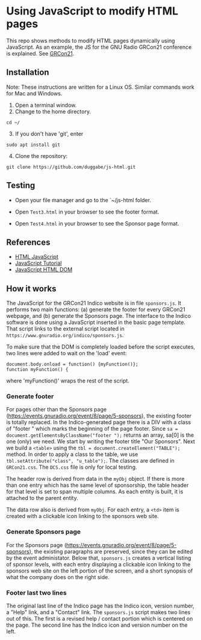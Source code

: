 # Using JavaScript to modify HTML pages

This repo shows methods to modify HTML pages dynamically using JavaScript. As an example, the JS for the GNU Radio GRCon21 conference is explained. See [GRCon21](https://events.gnuradio.org/event/8/overview).

## Installation

Note: These instructions are written for a Linux OS. Similar commands work for Mac and Windows.

1. Open a terminal window.
2. Change to the home directory.  
```
cd ~/  
```
3. If you don't have 'git', enter  
```
sudo apt install git  
```
4. Clone the repository:  
```
git clone https://github.com/duggabe/js-html.git
```

## Testing

* Open your file manager and go to the `~/js-html folder.

* Open `Test3.html` in your browser to see the footer format.

* Open `Test4.html` in your browser to see the Sponsor page format.

## References

* [HTML JavaScript](https://www.w3schools.com/html/html_scripts.asp)
* [JavaScript Tutorial](https://www.w3schools.com/js/default.asp)
* [JavaScript HTML DOM](https://www.w3schools.com/js/js_htmldom.asp)

## How it works

The JavaScript for the GRCon21 Indico website is in file `sponsors.js`. It performs two main functions: (a) generate the footer for every GRCon21 webpage, and (b) generate the Sponsors page. The interface to the Indico software is done using a JavaScript inserted in the basic page template. That script links to the external script located in `https://www.gnuradio.org/indico/sponsors.js`.

To make sure that the DOM is completely loaded before the script executes, two lines were added to wait on the 'load' event:

    document.body.onload = function() {myFunction()};  
    function myFunction() {  

where 'myFunction()' wraps the rest of the script.

### Generate footer

For pages other than the Sponsors page (https://events.gnuradio.org/event/8/page/5-sponsors), the existing footer is totally replaced. In the Indico-generated page there is a DIV with a class of "footer " which marks the beginning of the page footer. Since `sa = document.getElementsByClassName("footer ");` returns an array, sa[0] is the one (only) we need. We start by writing the footer title "Our Sponsors". Next we build a `<table>` using the `tbl = document.createElement("TABLE");` method. In order to apply a class to the table, we use `tbl.setAttribute("class", "u_table");`. The classes are defined in `GRCon21.css`. The `DCS.css` file is only for local testing.

The header row is derived from data in the `myObj` object. If there is more than one entry which has the same level of sponsorship, the table header for that level is set to span multiple columns. As each entity is built, it is attached to the parent entity.

The data row also is derived from `myObj`. For each entry, a `<td>` item is created with a clickable icon linking to the sponsors web site.

### Generate Sponsors page

For the Sponsors page (https://events.gnuradio.org/event/8/page/5-sponsors), the existing paragraphs are preserved, since they can be edited by the event administator. Below that, `sponsors.js` creates a vertical listing of sponsor levels, with each entry displaying a clickable icon linking to the sponsors web site on the left portion of the screen, and a short synopsis of what the company does on the right side.

### Footer last two lines

The original last line of the Indico page has the Indico icon, version number, a "Help" link, and a "Contact" link. The `sponsors.js` script makes two lines out of this. The first is a revised help / contact portion which is centered on the page. The second line has the Indico icon and version number on the left.

